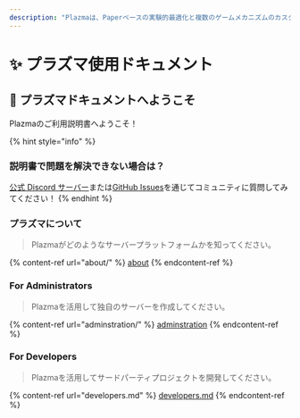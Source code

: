 ```yaml
---
description: "Plazmaは、Paperベースの実験的最適化と複数のゲームメカニズムのカスタマイズ機能を追加したMinecraft: Java Edition用のオープンソースサーバープラットフォームです。"
---
```


# ✨ プラズマ使用ドキュメント

## 👋 プラズマドキュメントへようこそ

Plazmaのご利用説明書へようこそ！

{% hint style="info" %}

### 説明書で問題を解決できない場合は？

[公式 Discord サーバー](https://discord.gg/MmfC52K8A8)または[GitHub Issues](https://github.com/PlazmaMC/PlazmaBukkit/issues)を通じてコミュニティに質問してみてください！
{% endhint %}

### プラズマについて

> Plazmaがどのようなサーバープラットフォームかを知ってください。

{% content-ref url="about/" %}
[about](about/)
{% endcontent-ref %}

### For Administrators

> Plazmaを活用して独自のサーバーを作成してください。

{% content-ref url="adminstration/" %}
[adminstration](adminstration/)
{% endcontent-ref %}

### For Developers

> Plazmaを活用してサードパーティプロジェクトを開発してください。

{% content-ref url="developers.md" %}
[developers.md](developers.md)
{% endcontent-ref %}
